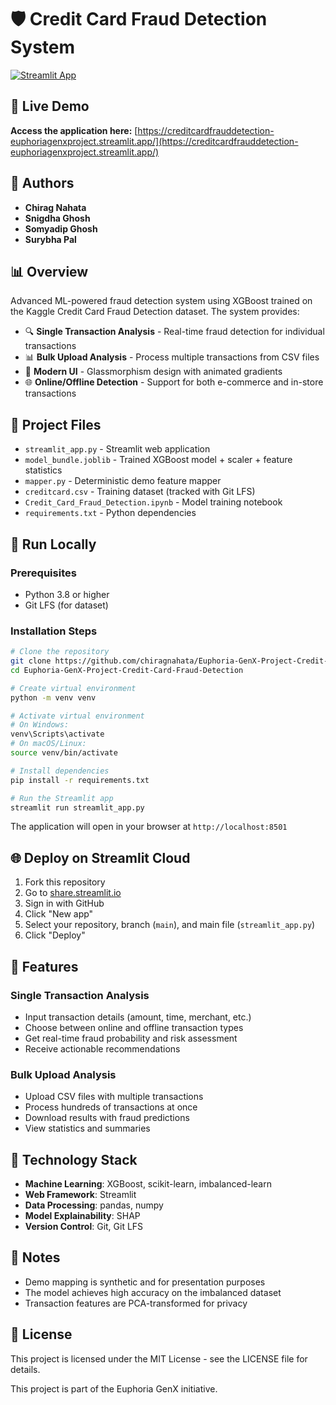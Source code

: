 # 🛡️ Credit Card Fraud Detection System

[![Streamlit App](https://static.streamlit.io/badges/streamlit_badge_black_white.svg)](https://creditcardfrauddetection-euphoriagenxproject.streamlit.app/)

## 🚀 Live Demo
**Access the application here:** [https://creditcardfrauddetection-euphoriagenxproject.streamlit.app/](https://creditcardfrauddetection-euphoriagenxproject.streamlit.app/)

## 👥 Authors
- **Chirag Nahata**
- **Snigdha Ghosh**
- **Somyadip Ghosh**
- **Surybha Pal**

## 📊 Overview
Advanced ML-powered fraud detection system using XGBoost trained on the Kaggle Credit Card Fraud Detection dataset. The system provides:
- 🔍 **Single Transaction Analysis** - Real-time fraud detection for individual transactions
- 📊 **Bulk Upload Analysis** - Process multiple transactions from CSV files
- 🎨 **Modern UI** - Glassmorphism design with animated gradients
- 🌐 **Online/Offline Detection** - Support for both e-commerce and in-store transactions

## 📁 Project Files
- `streamlit_app.py` - Streamlit web application
- `model_bundle.joblib` - Trained XGBoost model + scaler + feature statistics
- `mapper.py` - Deterministic demo feature mapper
- `creditcard.csv` - Training dataset (tracked with Git LFS)
- `Credit_Card_Fraud_Detection.ipynb` - Model training notebook
- `requirements.txt` - Python dependencies

## 🏃 Run Locally

### Prerequisites
- Python 3.8 or higher
- Git LFS (for dataset)

### Installation Steps
```bash
# Clone the repository
git clone https://github.com/chiragnahata/Euphoria-GenX-Project-Credit-Card-Fraud-Detection.git
cd Euphoria-GenX-Project-Credit-Card-Fraud-Detection

# Create virtual environment
python -m venv venv

# Activate virtual environment
# On Windows:
venv\Scripts\activate
# On macOS/Linux:
source venv/bin/activate

# Install dependencies
pip install -r requirements.txt

# Run the Streamlit app
streamlit run streamlit_app.py
```

The application will open in your browser at `http://localhost:8501`

## 🌐 Deploy on Streamlit Cloud

1. Fork this repository
2. Go to [share.streamlit.io](https://share.streamlit.io/)
3. Sign in with GitHub
4. Click "New app"
5. Select your repository, branch (`main`), and main file (`streamlit_app.py`)
6. Click "Deploy"

## 🎯 Features

### Single Transaction Analysis
- Input transaction details (amount, time, merchant, etc.)
- Choose between online and offline transaction types
- Get real-time fraud probability and risk assessment
- Receive actionable recommendations

### Bulk Upload Analysis
- Upload CSV files with multiple transactions
- Process hundreds of transactions at once
- Download results with fraud predictions
- View statistics and summaries

## 🔧 Technology Stack
- **Machine Learning**: XGBoost, scikit-learn, imbalanced-learn
- **Web Framework**: Streamlit
- **Data Processing**: pandas, numpy
- **Model Explainability**: SHAP
- **Version Control**: Git, Git LFS

## 📝 Notes
- Demo mapping is synthetic and for presentation purposes
- The model achieves high accuracy on the imbalanced dataset
- Transaction features are PCA-transformed for privacy

## 📄 License
This project is licensed under the MIT License - see the LICENSE file for details.

This project is part of the Euphoria GenX initiative.
